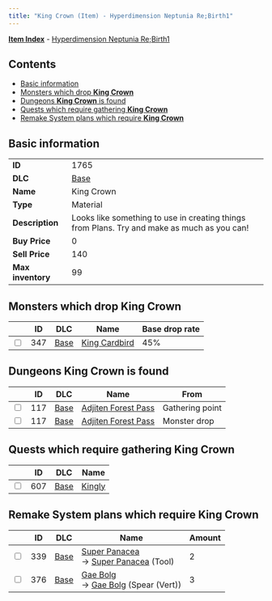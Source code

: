 ```yaml
---
title: "King Crown (Item) - Hyperdimension Neptunia Re;Birth1"
---
```


[**Item Index**](/neptunia/rb1/item/index.html) - [Hyperdimension Neptunia Re;Birth1](/neptunia/rb1)

## Contents

- [Basic information](#basic-information)
- [Monsters which drop **King Crown**](#monsters-which-drop-king-crown)
- [Dungeons **King Crown** is found](#dungeons-king-crown-is-found)
- [Quests which require gathering **King Crown**](#quests-which-require-gathering-king-crown)
- [Remake System plans which require **King Crown**](#remake-system-plans-which-require-king-crown)

## Basic information

|   |   |
| -- | -- |
| **ID** | 1765 |
| **DLC** | [Base](/neptunia/rb1/dlc/1-base.html) |
| **Name** | King Crown |
| **Type** | Material |
| **Description** | Looks like something to use in creating things from Plans. Try and make as much as you can! |
| **Buy Price** | 0 |
| **Sell Price** | 140 |
| **Max inventory** | 99 |

## Monsters which drop **King Crown**

|    | ID | DLC | Name | Base drop rate |
| -- | -- | --- | ---- | -------------- |
| <input type="checkbox" id="rb1-monster-1-347" class="trackbox" /> | 347 | [Base](/neptunia/rb1/dlc/1-base.html) | [King Cardbird](/neptunia/rb1/monster/1-347-king-cardbird.html) | 45% |

## Dungeons **King Crown** is found

|    | ID | DLC | Name | From |
| -- | -- | --- | ---- | ---- |
| <input type="checkbox" id="rb1-dungeon-1-117" class="trackbox" /> | 117 | [Base](/neptunia/rb1/dlc/1-base.html) | [Adjiten Forest Pass](/neptunia/rb1/dungeon/1-117-adjiten-forest-pass.html) | Gathering point |
| <input type="checkbox" id="rb1-dungeon-1-117" class="trackbox" /> | 117 | [Base](/neptunia/rb1/dlc/1-base.html) | [Adjiten Forest Pass](/neptunia/rb1/dungeon/1-117-adjiten-forest-pass.html) | Monster drop |

## Quests which require gathering **King Crown**

|    | ID | DLC | Name |
| -- | -- | --- | ---- |
| <input type="checkbox" id="rb1-quest-1-607" class="trackbox" /> | 607 | [Base](/neptunia/rb1/dlc/1-base.html) | [Kingly](/neptunia/rb1/quest/1-607-kingly.html) |

## Remake System plans which require **King Crown**

|    | ID | DLC | Name | Amount |
| -- | -- | --- | ---- | ------ |
| <input type="checkbox" id="rb1-remake-1-339" class="trackbox" /> | 339 | [Base](/neptunia/rb1/dlc/1-base.html) | [Super Panacea](/neptunia/rb1/remake/1-339-super-panacea.html)<br />→ [Super Panacea](/neptunia/rb1/item/1-32-super-panacea.html) (Tool) | 2 |
| <input type="checkbox" id="rb1-remake-1-376" class="trackbox" /> | 376 | [Base](/neptunia/rb1/dlc/1-base.html) | [Gae Bolg](/neptunia/rb1/remake/1-376-gae-bolg.html)<br />→ [Gae Bolg](/neptunia/rb1/item/1-2113-gae-bolg.html) (Spear (Vert)) | 3 |